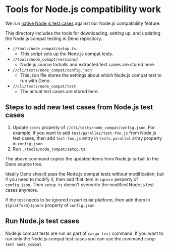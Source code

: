 # Tools for Node.js compatibility work

We run
[native Node.js test cases](https://github.com/nodejs/node/tree/main/test)
against our Node.js compatibility feature.

This directory includes the tools for downloading, setting up, and updating the
Node.js compat testing in Deno repository.

- `//tools/node_compat/setup.ts`
  - This script sets up the Node.js compat tests.
- `//tools/node_comapt/versions/`
  - Node.js source tarballs and extracted test cases are stored here.
- `//cli/tests/node_compat/config.json`
  - This json file stores the settings about which Node.js compat test to run
    with Deno.
- `//cli/tests/node_compat/test`
  - The actual test cases are stored here.

## Steps to add new test cases from Node.js test cases

1. Update `tests` property of `//cli/tests/node_compat/config.json`. For
   example, if you want to add `test/paralles/test-foo.js` from Node.js test
   cases, then add `test-foo.js` entry in `tests.parallel` array property in
   `config.json`
1. Run `./tools/node_compat/setup.ts`

The above command copies the updated items from Node.js tarball to the Deno
source tree.

Ideally Deno should pass the Node.js compat tests without modification, but if
you need to modify it, then add that item in `ignore` perperty of `config.json`.
Then `setup.ts` doesn't overwrite the modified Node.js test cases anymore.

If the test needs to be ignored in particular platform, then add them in
`${platform}Ignore` property of `config.json`

## Run Node.js test cases

Node.js compat tests are run as part of `cargo test` command. If you want to run
only the Node.js compat test cases you can use the command
`cargo test node_compat`.
